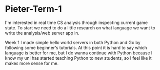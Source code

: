 # Pieter-Term-1

I'm interested in real time CS analysis through inspecting current game state. To start we need to do a little research on what language we want to write the analysis/web server app in. 

Week 1
I made simple hello world servers in both Python and Go by following some beginner's tutorials. At this point it is hard to say which language is better for me, but I do wanna continue with Python because I know my uni has started teaching Python to new students, so I feel like it makes more sense for me.
